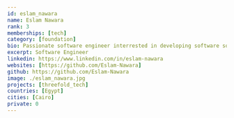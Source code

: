 ```yaml
---
id: eslam_nawara
name: Eslam Nawara
rank: 3
memberships: [tech]
category: [foundation]
bio: Passionate software engineer interrested in developing software solutions and problem solving.
excerpt: Software Engineer
linkedin: https://www.linkedin.com/in/eslam-nawara
websites: [https://github.com/Eslam-Nawara]
github: https://github.com/Eslam-Nawara
image: ./eslam_nawara.jpg
projects: [threefold_tech]
countries: [Egypt]
cities: [Cairo]
private: 0
---
```

